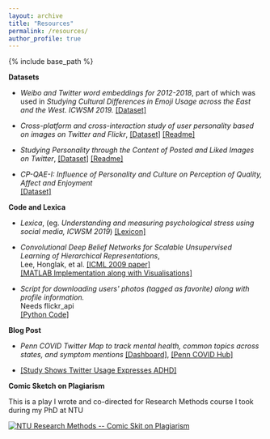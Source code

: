 ```yaml
---
layout: archive
title: "Resources"
permalink: /resources/
author_profile: true
---
```


{% include base_path %}

**Datasets**

+ *Weibo and Twitter word embeddings for 2012-2018*, part of which was used in *Studying Cultural Differences in Emoji Usage across the East and the West. ICWSM 2019.* [[Dataset]](https://forms.gle/q3gn9DzNM5CUzePq9)

+ *Cross-platform and cross-interaction study of user personality based on images on Twitter and Flickr*, [[Dataset]](https://drive.google.com/file/d/1rXweI5Jy5FyaRqji2Tp-RfNWTev8vajH/view?usp=sharing) [[Readme]](https://raw.githubusercontent.com/chandrasg/chandrasg.github.io/master/files/zahra_plos_ReadMe.txt)

+ *Studying Personality through the Content of Posted and Liked Images on Twitter*, [[Dataset]](https://raw.githubusercontent.com/chandrasg/chandrasg.github.io/master/files/acm_websci_data.csv.zip) [[Readme]](https://raw.githubusercontent.com/chandrasg/chandrasg.github.io/master/files/acm_websci_readme.txt)

+ *CP-QAE-I: Influence of Personality and Culture on Perception of Quality, Affect and Enjoyment*    
   [[Dataset]](https://www.researchgate.net/publication/281642894_CP-QAE-I_Influence_of_Personality_and_Culture_on_Perception_of_Quality_Affect_and_Enjoyment)

**Code and Lexica**

+ *Lexica*, (eg. *Understanding and measuring psychological stress using social media, ICWSM 2019*) [[Lexicon]](https://github.com/chandrasg/lexica)

+ *Convolutional Deep Belief Networks for Scalable Unsupervised Learning of Hierarchical Representations*,   
   Lee, Honglak, et al. [[ICML 2009 paper]](http://dl.acm.org/citation.cfm?id=1553453)    
   [[MATLAB Implementation along with Visualisations]](https://github.com/sharathchandra92/CDBN)   

+ *Script for downloading users\' photos (tagged as favorite) along with profile information.*    
   Needs flickr_api   
   [[Python Code]](https://github.com/sharathchandra92/flickrapi_downloadfavorites) 

**Blog Post**

+ *Penn COVID Twitter Map to track mental health, common topics across states, and symptom mentions* [[Dashboard]](https://www.arcgis.com/apps/opsdashboard/index.html#/abb41818160d4cec91f604520a088349), [[Penn COVID Hub]](http://penncovid19hub.com/)

+ [[Study Shows Twitter Usage Expresses ADHD]](https://openforest.net/twitter-usage-expresses-adhd/)

**Comic Sketch on Plagiarism**

This is a play I wrote and co-directed for Research Methods course I took during my PhD at NTU 

[![NTU Research Methods -- Comic Skit on Plagiarism](https://img.youtube.com/vi/r8zYpgCMoTA/0.jpg)](https://www.youtube.com/watch?v=r8zYpgCMoTA)
